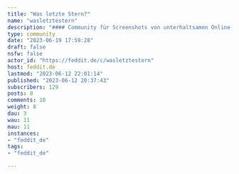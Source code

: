 ```yaml
---
title: "Was letzte Stern?" 
name: "wasletztestern"
description: "#### Community für Screenshots von unterhaltsamen Online-Bewertungen---* Bitte macht in euren Einreichungen **alle Informationen**, die Rückschlüsse auf die Offline-Identität von Bewertungsverfasser*innen oder bewerteten Personen ermöglichen, unkenntlich, u.a.  * Klarnamen  * Adressen* Posts in deutscher und englischer Sprache sind erlaubt, für englische existiert aber auch  [!lemmyreview@lemmy.world](/c/lemmyreview@lemmy.world)---Community-Icon: [Fabián Alexis](https://github.com/fabianalexisinostroza) [Antu rating](https://commons.wikimedia.org/wiki/File:Antu_rating.svg), [CC-BY-SA 3.0](https://creativecommons.org/licenses/by-sa/3.0/legalcode) "
type: community
date: "2023-06-19 17:59:28"
draft: false
nsfw: false
actor_id: "https://feddit.de/c/wasletztestern"
host: feddit.de
lastmod: "2023-06-12 22:01:14"
published: "2023-06-12 20:37:43"
subscribers: 129
posts: 8
comments: 10
weight: 8
dau: 3
wau: 11
mau: 11
instances:
- "feddit_de"
tags: 
- "feddit_de"

---
```

